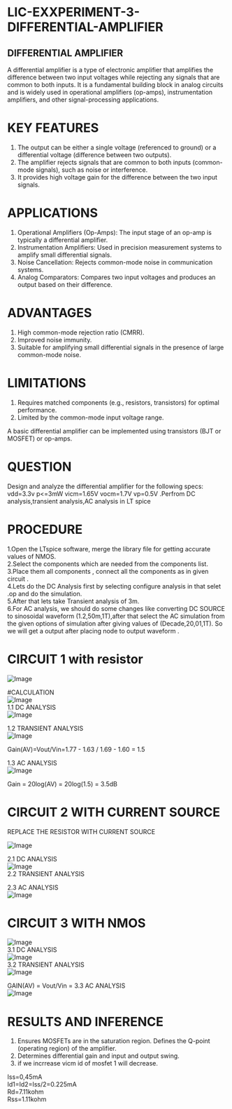# LIC-EXXPERIMENT-3-DIFFERENTIAL-AMPLIFIER  
## DIFFERENTIAL AMPLIFIER  
A differential amplifier is a type of electronic amplifier that amplifies the difference between two input voltages while rejecting any signals that are common to both inputs. It is a fundamental building block in analog circuits and is widely used in operational amplifiers (op-amps), instrumentation amplifiers, and other signal-processing applications.
# KEY FEATURES  
1.  The output can be either a single voltage (referenced to ground) or a differential voltage (difference between two outputs).
2.  The amplifier rejects signals that are common to both inputs (common-mode signals), such as noise or interference.
3.  It provides high voltage gain for the difference between the two input signals.
# APPLICATIONS  
1. Operational Amplifiers (Op-Amps): The input stage of an op-amp is typically a differential amplifier.
2. Instrumentation Amplifiers: Used in precision measurement systems to amplify small differential signals.
3. Noise Cancellation: Rejects common-mode noise in communication systems.
4. Analog Comparators: Compares two input voltages and produces an output based on their difference.

# ADVANTAGES  
1. High common-mode rejection ratio (CMRR).
2. Improved noise immunity.  
3. Suitable for amplifying small differential signals in the presence of large common-mode noise.

# LIMITATIONS  
1. Requires matched components (e.g., resistors, transistors) for optimal performance.
2. Limited by the common-mode input voltage range.

A basic differential amplifier can be implemented using transistors (BJT or MOSFET) or op-amps. 
# QUESTION  
Design and analyze the differential amplifier for the following specs:  
vdd=3.3v p<=3mW  vicm=1.65V vocm=1.7V vp=0.5V .Perfrom DC analysis,transient analysis,AC analysis in LT spice  
# PROCEDURE  
1.Open the LTspice software, merge the library file for getting accurate values of NMOS.  
2.Select the components which are needed  from the components list.  
3.Place them all components , connect all the components as in given circuit .  
4.Lets do the DC Analysis first by selecting configure analysis in that selet .op and do the simulation.  
5.After that lets take Transient analysis of 3m.  
6.For AC analysis, we should do some changes like converting DC SOURCE to sinosoidal waveform (1.2,50m,1T),after that select the AC simulation from the given options of simulation after giving values of (Decade,20,01,1T). So we will get a output after placing node to output waveform .  
# CIRCUIT 1 with resistor  
![Image](https://github.com/user-attachments/assets/ff007a24-989b-4774-87ca-3b7feff1b002) 

#CALCULATION  
![Image](https://github.com/user-attachments/assets/c0acb823-4f24-4958-b92e-48109d3d6e6d)  
1.1 DC ANALYSIS  
![Image](https://github.com/user-attachments/assets/f173714c-256f-4be5-9017-14eaa2ebecc8)  

1.2 TRANSIENT ANALYSIS  
![Image](https://github.com/user-attachments/assets/a919dad9-6dae-4633-a26f-e51a1a1bd020)  

Gain(AV)=Vout/Vin=1.77 - 1.63 / 1.69 - 1.60 = 1.5

1.3 AC ANALYSIS  
![Image](https://github.com/user-attachments/assets/b4f198a4-7beb-448f-9621-948385b08630)  

Gain = 20log(AV) = 20log(1.5) = 3.5dB

# CIRCUIT 2 WITH CURRENT SOURCE  

REPLACE THE RESISTOR WITH CURRENT SOURCE  

![Image](https://github.com/user-attachments/assets/a6ea24d5-38c0-4409-95b3-c34f43474616)  

2.1 DC ANALYSIS  
![Image](https://github.com/user-attachments/assets/b40cda86-704c-4d71-8d52-5b547d2f1d5f)  
2.2 TRANSIENT ANALYSIS  


2.3 AC ANALYSIS  
![Image](https://github.com/user-attachments/assets/6560bcb1-602b-46df-ac4d-6c227576fc5f)  

# CIRCUIT 3 WITH NMOS  
![Image](https://github.com/user-attachments/assets/d108d1d2-adf3-4a0a-a42d-99be97b1a0ba)  
3.1 DC ANALYSIS  
![Image](https://github.com/user-attachments/assets/f5d48a32-77ad-420e-8eeb-3e0e2945e367)  
3.2 TRANSIENT ANALYSIS  
![Image](https://github.com/user-attachments/assets/abddc493-9399-4d84-9410-7f60855066bc)  

GAIN(AV) = Vout/Vin = 
3.3 AC ANALYSIS  
![Image](https://github.com/user-attachments/assets/49f6f9c2-795b-432c-bb84-01e5d10836ff)  

# RESULTS AND INFERENCE  
1. Ensures MOSFETs are in the saturation region. Defines the Q-point (operating region) of the amplifier.  
2. Determines differential gain and input and output swing.
3. if we incrrease vicm id of mosfet 1 will decrease.

Iss=0,45mA  
Id1=Id2=Iss/2=0.225mA  
Rd=7.11kohm  
Rss=1.11kohm  










